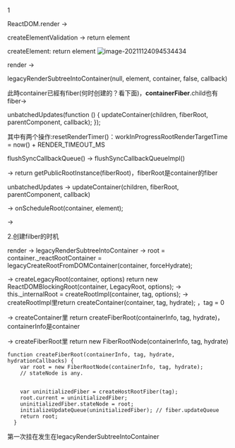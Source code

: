 1

ReactDOM.render ->

 createElementValidation -> return element

 createElement: return element ![image-20211124094534434](C:\Users\YZW-B-2-084\AppData\Roaming\Typora\typora-user-images\image-20211124094534434.png)



render ->

legacyRenderSubtreeIntoContainer(null, element, container, false, callback) 

此時container已經有fiber(何时创建的？看下面)，**containerFiber**.child也有fiber->

 unbatchedUpdates(function () {
        updateContainer(children, fiberRoot, parentComponent, callback);
      });

   其中有两个操作:resetRenderTimer()：workInProgressRootRenderTargetTime = now() + RENDER_TIMEOUT_MS

flushSyncCallbackQueue() -> flushSyncCallbackQueueImpl()

-> return getPublicRootInstance(fiberRoot)，fiberRoot是container的fiber



unbatchedUpdates ->  updateContainer(children, fiberRoot, parentComponent, callback)

->       onScheduleRoot(container, element);

-> 





2.创建filber的时机

render -> legacyRenderSubtreeIntoContainer ->       root = container._reactRootContainer = legacyCreateRootFromDOMContainer(container, forceHydrate);

 -> createLegacyRoot(container, options) return new ReactDOMBlockingRoot(container, LegacyRoot, options); -> this._internalRoot = createRootImpl(container, tag, options); -> createRootImpl里return createContainer(container, tag, hydrate); ，tag = 0

-> createContainer里 return createFiberRoot(containerInfo, tag, hydrate)，containerInfo是container 

-> createFiberRoot里 return new FiberRootNode(containerInfo, tag, hydrate)

```
function createFiberRoot(containerInfo, tag, hydrate, hydrationCallbacks) {
    var root = new FiberRootNode(containerInfo, tag, hydrate);
    // stateNode is any.


    var uninitializedFiber = createHostRootFiber(tag);
    root.current = uninitializedFiber;
    uninitializedFiber.stateNode = root;
    initializeUpdateQueue(uninitializedFiber); // fiber.updateQueue
    return root;
  }
```



第一次挂在发生在legacyRenderSubtreeIntoContainer

